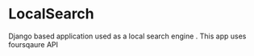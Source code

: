 LocalSearch
===========

Django based application used as a local search engine . This app uses foursqaure API